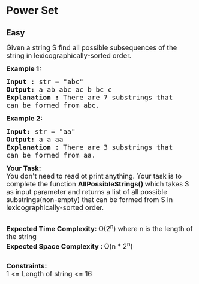 # Power Set
## Easy 
<div class="problem-statement" style="user-select: auto;">
                <p style="user-select: auto;"></p><p style="user-select: auto;"><span style="font-size: 18px; user-select: auto;">Given a string S find&nbsp;all possible subsequences&nbsp;of the string in lexicographically-sorted order.</span></p>

<p style="user-select: auto;"><span style="font-size: 18px; user-select: auto;"><strong style="user-select: auto;">Example 1:</strong></span></p>

<pre style="user-select: auto;"><span style="font-size: 18px; user-select: auto;"><strong style="user-select: auto;">Input : </strong>str = "abc"
<strong style="user-select: auto;">Output: </strong>a ab abc ac b bc c
<strong style="user-select: auto;">Explanation : </strong>There are 7 substrings that 
can be formed from abc.</span>
</pre>

<p style="user-select: auto;"><span style="font-size: 18px; user-select: auto;"><strong style="user-select: auto;">Example 2:</strong></span></p>

<pre style="user-select: auto;"><span style="font-size: 18px; user-select: auto;"><strong style="user-select: auto;">Input: </strong>str = "aa"
<strong style="user-select: auto;">Output: </strong>a a aa
<strong style="user-select: auto;">Explanation : </strong>There are 3 substrings that 
can be formed from aa.</span>
</pre>

<p style="user-select: auto;"><span style="font-size: 18px; user-select: auto;"><strong style="user-select: auto;">Your Task:</strong><br style="user-select: auto;">
You don't need to read ot print anything. Your task is to complete the function&nbsp;<strong style="user-select: auto;">AllPossibleStrings()&nbsp;</strong>which takes S as input parameter and returns a list of all possible substrings(non-empty) that can be formed from S in lexicographically-sorted order.</span><br style="user-select: auto;">
&nbsp;</p>

<p style="user-select: auto;"><span style="font-size: 18px; user-select: auto;"><strong style="user-select: auto;">Expected Time Complexity:&nbsp;</strong>O(2<sup style="user-select: auto;">n</sup>) where n is the length of the string<br style="user-select: auto;">
<strong style="user-select: auto;">Expected Space Complexity :&nbsp;</strong>O(n * 2<sup style="user-select: auto;">n</sup>)</span><br style="user-select: auto;">
&nbsp;</p>

<p style="user-select: auto;"><strong style="user-select: auto;"><span style="font-size: 18px; user-select: auto;">Constraints:&nbsp;</span></strong><br style="user-select: auto;">
<span style="font-size: 18px; user-select: auto;">1 &lt;= Length of string &lt;= 16</span></p>
 <p style="user-select: auto;"></p>
            </div>